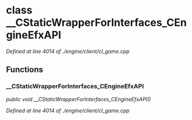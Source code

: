 # class __CStaticWrapperForInterfaces_CEngineEfxAPI

*Defined at line 4014 of ./engine/client/cl_game.cpp*

## Functions

### __CStaticWrapperForInterfaces_CEngineEfxAPI

*public void __CStaticWrapperForInterfaces_CEngineEfxAPI()*

*Defined at line 4014 of ./engine/client/cl_game.cpp*




